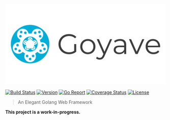 ![goyave](resources/img/logo/goyave_text_opaque.png)

[![Build Status](https://api.travis-ci.com/System-Glitch/goyave.svg)](https://travis-ci.com/System-Glitch/goyave)
[![Version](https://img.shields.io/github/v/release/System-Glitch/goyave?include_prereleases)](https://github.com/System-Glitch/goyave/releases)
[![Go Report](https://goreportcard.com/badge/github.com/System-Glitch/goyave)](https://goreportcard.com/report/github.com/System-Glitch/goyave)
[![Coverage Status](https://coveralls.io/repos/github/System-Glitch/goyave/badge.svg)](https://coveralls.io/github/System-Glitch/goyave?branch=master)
[![License](https://img.shields.io/dub/l/vibe-d.svg)](https://github.com/System-Glitch/goyave/blob/master/LICENSE)

> An Elegant Golang Web Framework

**This project is a work-in-progress.**
